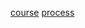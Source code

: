 [course](http://dict.youdao.com/w/eng/course/#keyfrom=dict2.index) [process](http://dict.youdao.com/w/eng/process/#keyfrom=dict2.index)